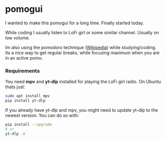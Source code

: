 # pomogui

I wanted to make this pomogui for a long time. Finally started today. 

While coding I usually listen to LoFi girl or some similar channel. Usually on low volume. 

Im also using the pomodoro technique ([Wikipedia](https://en.wikipedia.org/wiki/Pomodoro_Technique)) while studying/coding. Its a nice way to get regular breaks, while focusing maximum when you are in an active pomo. 

### Requirements
You need **mpv** and **yt-dlp** installed for playing the LoFi girl radio. On Ubuntu thats just: 
```bash
sudo apt install mpv
pip install yt-dlp
```
If you already have yt-dlp and mpv, you might need to update yt-dlp to the newest version. You can do so with:
```bash
pip install --upgrade 
# or
yt-dlp -U
```